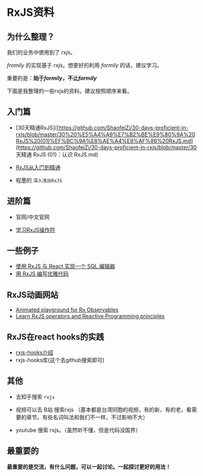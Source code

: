# RxJS资料

## 为什么整理？

我们的业务中使用到了 *rxjs*。

*fromily* 的实现基于 *rxjs*。想更好的利用 *formily* 的话，建议学习。

重要的是：**始于*formily*，不止*formily***



下面是我整理的一些rxjs的资料。建议按照顺序来看。



## 入门篇

* [30天精通RxJS]([https://github.com/ShaofeiZi/30-days-proficient-in-rxjs/blob/master/30%20%E5%A4%A9%E7%B2%BE%E9%80%9A%20RxJS%20(01)%EF%BC%9A%E8%AE%A4%E8%AF%86%20RxJS.md](https://github.com/ShaofeiZi/30-days-proficient-in-rxjs/blob/master/30 天精通 RxJS (01)：认识 RxJS.md)

* [RxJS从入门到精通](http://www.manongjc.com/article/7059.html)
* 程墨的 `深入浅出RxJS`



## 进阶篇

* 官网/中文官网

* [学习RxJS操作符](https://rxjs-cn.github.io/learn-rxjs-operators/)



## 一些例子

* [使用 RxJS 与 React 实现一个 SQL 编辑器](https://yoyoyohamapi.gitbooks.io/-rxjs-react-sql/content/)
* [用 RxJS 编写优雅代码](https://blog.gplane.win/posts/elegant-code-with-rxjs.html)



## RxJS动画网站

* [Animated playground for Rx Observables](https://rxviz.com/examples/basic-interval)
* [Learn RxJS operators and Reactive Programming principles](https://reactive.how/)



## RxJS在react hooks的实践

* [rxjs-hooks介绍](https://jerryzou.com/posts/rxjs-hooks/)
* rxjs-hooks库(这个去github搜索即可)



## 其他

* 去知乎搜索 `rxjs`

* 视频可以去 B站 搜索rxjs （基本都是台湾同胞的视频，有的新，有的老，看需要的章节。有些名词叫法和我们不一样，不过影响不大）
* youtube 搜索 rxjs。（虽然听不懂，但是代码没国界）



## 最重要的

**最重要的是交流，有什么问题，可以一起讨论。一起探讨更好的用法！**


